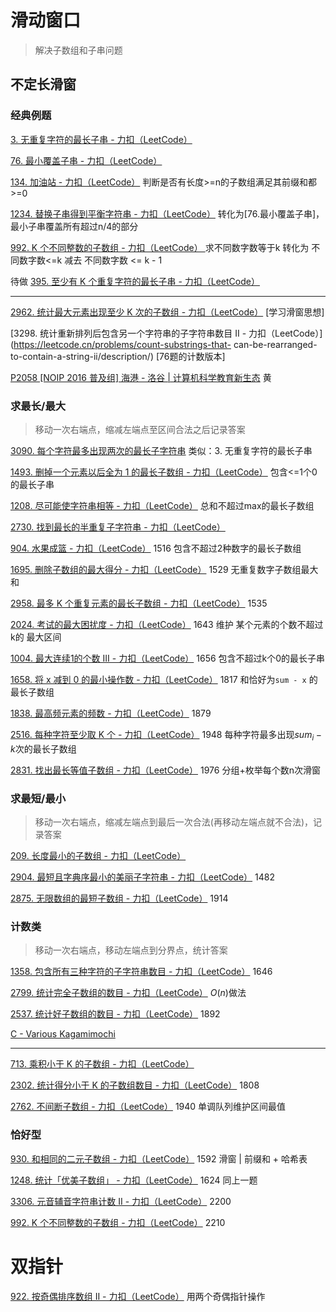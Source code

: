 

# 滑动窗口

> 解决子数组和子串问题

## 不定长滑窗

### 经典例题

[3. 无重复字符的最长子串 - 力扣（LeetCode）](https://leetcode.cn/problems/longest-substring-without-repeating-characters/description/) 

[76. 最小覆盖子串 - 力扣（LeetCode）](https://leetcode.cn/problems/minimum-window-substring/) 

[134. 加油站 - 力扣（LeetCode）](https://leetcode.cn/problems/gas-station/submissions/) 判断是否有长度>=n的子数组满足其前缀和都>=0

[1234. 替换子串得到平衡字符串 - 力扣（LeetCode）](https://leetcode.cn/problems/replace-the-substring-for-balanced-string/) 转化为[76.最小覆盖子串]，最小子串覆盖所有超过n/4的部分

[992. K 个不同整数的子数组 - 力扣（LeetCode） ](https://leetcode.cn/problems/subarrays-with-k-different-integers/description/) 求不同数字数等于k 转化为 不同数字数<=k 减去 不同数字数 <= k - 1

待做	[395. 至少有 K 个重复字符的最长子串 - 力扣（LeetCode）](https://leetcode.cn/problems/longest-substring-with-at-least-k-repeating-characters/description/)

---

[2962. 统计最大元素出现至少 K 次的子数组 - 力扣（LeetCode）](https://leetcode.cn/problems/count-subarrays-where-max-element-appears-at-least-k-times/description/) [学习滑窗思想]  

[3298. 统计重新排列后包含另一个字符串的子字符串数目 II - 力扣（LeetCode）](https://leetcode.cn/problems/count-substrings-that- can-be-rearranged-to-contain-a-string-ii/description/) [76题的计数版本] 

[P2058 [NOIP 2016 普及组] 海港 - 洛谷 | 计算机科学教育新生态](https://www.luogu.com.cn/problem/P2058) 黄

### 求最长/最大

>  移动一次右端点，缩减左端点至区间合法之后记录答案

 [3090. 每个字符最多出现两次的最长子字符串](https://leetcode.cn/problems/maximum-length-substring-with-two-occurrences/)  类似：3. 无重复字符的最长子串

[1493. 删掉一个元素以后全为 1 的最长子数组 - 力扣（LeetCode）](https://leetcode.cn/problems/longest-subarray-of-1s-after-deleting-one-element/)  包含<=1个0的最长子串

[1208. 尽可能使字符串相等 - 力扣（LeetCode）](https://leetcode.cn/problems/get-equal-substrings-within-budget/description/)  总和不超过max的最长子数组

[2730. 找到最长的半重复子字符串 - 力扣（LeetCode）](https://leetcode.cn/problems/find-the-longest-semi-repetitive-substring/description/) 

[904. 水果成篮 - 力扣（LeetCode）](https://leetcode.cn/problems/fruit-into-baskets/description/) 1516 包含不超过2种数字的最长子数组

[1695. 删除子数组的最大得分 - 力扣（LeetCode）](https://leetcode.cn/problems/maximum-erasure-value/description/) 1529 无重复数字子数组最大和

[2958. 最多 K 个重复元素的最长子数组 - 力扣（LeetCode）](https://leetcode.cn/problems/length-of-longest-subarray-with-at-most-k-frequency/description/) 1535 

[2024. 考试的最大困扰度 - 力扣（LeetCode）](https://leetcode.cn/problems/maximize-the-confusion-of-an-exam/description/) 1643 维护 某个元素的个数不超过k的 最大区间

[1004. 最大连续1的个数 III - 力扣（LeetCode）](https://leetcode.cn/problems/max-consecutive-ones-iii/description/) 1656 包含不超过k个0的最长子串

[1658. 将 x 减到 0 的最小操作数 - 力扣（LeetCode）](https://leetcode.cn/problems/minimum-operations-to-reduce-x-to-zero/description/) 1817 和恰好为`sum - x` 的最长子数组

[1838. 最高频元素的频数 - 力扣（LeetCode）](https://leetcode.cn/problems/frequency-of-the-most-frequent-element/) 1879 

[2516. 每种字符至少取 K 个 - 力扣（LeetCode）](https://leetcode.cn/problems/take-k-of-each-character-from-left-and-right/description/) 1948 每种字符最多出现$sum_i-k$次的最长子数组

[2831. 找出最长等值子数组 - 力扣（LeetCode）](https://leetcode.cn/problems/find-the-longest-equal-subarray/description/) 1976 分组+枚举每个数n次滑窗

### 求最短/最小

> 移动一次右端点，缩减左端点到最后一次合法(再移动左端点就不合法)，记录答案

[209. 长度最小的子数组 - 力扣（LeetCode）](https://leetcode.cn/problems/minimum-size-subarray-sum/description/) 

[2904. 最短且字典序最小的美丽子字符串 - 力扣（LeetCode）](https://leetcode.cn/problems/shortest-and-lexicographically-smallest-beautiful-string/description/) 1482

[2875. 无限数组的最短子数组 - 力扣（LeetCode）](https://leetcode.cn/problems/minimum-size-subarray-in-infinite-array/description/) 1914 

### 计数类

> 移动一次右端点，移动左端点到分界点，统计答案

[1358. 包含所有三种字符的子字符串数目 - 力扣（LeetCode）](https://leetcode.cn/problems/number-of-substrings-containing-all-three-characters/description/) 1646

[2799. 统计完全子数组的数目 - 力扣（LeetCode）](https://leetcode.cn/problems/count-complete-subarrays-in-an-array/description/) $O(n)$做法

[2537. 统计好子数组的数目 - 力扣（LeetCode）](https://leetcode.cn/problems/count-the-number-of-good-subarrays/description/) 1892

[C - Various Kagamimochi](https://atcoder.jp/contests/abc388/tasks/abc388_c) 

---

[713. 乘积小于 K 的子数组 - 力扣（LeetCode）](https://leetcode.cn/problems/subarray-product-less-than-k/description/)

[2302. 统计得分小于 K 的子数组数目 - 力扣（LeetCode）](https://leetcode.cn/problems/count-subarrays-with-score-less-than-k/description/) 1808

[2762. 不间断子数组 - 力扣（LeetCode）](https://leetcode.cn/problems/continuous-subarrays/description/) 1940 单调队列维护区间最值

### 恰好型

[930. 和相同的二元子数组 - 力扣（LeetCode）](https://leetcode.cn/problems/binary-subarrays-with-sum/description/) 1592 滑窗 | 前缀和 + 哈希表

[1248. 统计「优美子数组」 - 力扣（LeetCode）](https://leetcode.cn/problems/count-number-of-nice-subarrays/description/) 1624 同上一题

[3306. 元音辅音字符串计数 II - 力扣（LeetCode）](https://leetcode.cn/problems/count-of-substrings-containing-every-vowel-and-k-consonants-ii/description/) 2200

[992. K 个不同整数的子数组 - 力扣（LeetCode）](https://leetcode.cn/problems/subarrays-with-k-different-integers/description/) 2210



# 双指针

[922. 按奇偶排序数组 II - 力扣（LeetCode）](https://leetcode.cn/problems/sort-array-by-parity-ii/) 用两个奇偶指针操作

